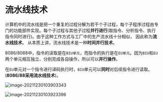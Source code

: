 # 流水线技术

​	计算机中的流水线是把一个重复的过程分解为若干个子过程，每个子程序过程由专门的功能部件实现。每个子过程与其他子过程**并行进行**(取指令、分析指令、执行指令同时进行)。由于这种工作方式与工厂中的生产流水线十分相似， 因此称为**流水线技术**。
​	从本质上讲，流水线技术是一种**时间并行技术**。

​	8086/8088中，指令的读取是在`BIU单元`，而指令的执行是在`EU单元`。因为`BIU`和`EU`两个单元相互独立、分别完成各自操作，所以可以**并行操作**。

​	在`EU`单元对一个指令进行译码执行时，`BIU`单元可以**同时**对后续指令进行读取。(**8086/88采用流水线技术**)。

![image-20211230103903343](https://cdn.jsdelivr.net/gh/letengzz/Two-C/img/PM/Second/image-20211230103903343.png)

![image-20211230103923396](https://cdn.jsdelivr.net/gh/letengzz/Two-C/img/PM/Second/image-20211230103923396.png)
